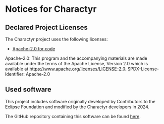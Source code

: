 # Notices for Charactyr

## Declared Project Licenses

The Charactyr project uses the following licenses:

- [Apache-2.0 for code](LICENSE)

Apache-2.0:
This program and the accompanying materials are made available under the terms of the Apache License, Version 2.0 which
is available at https://www.apache.org/licenses/LICENSE-2.0.
SPDX-License-Identifier: Apache-2.0

## Used software

This project includes software originally developed by Contributors to the Eclipse Foundation
and modified by the Charactyr developers in 2024.

The GitHub repository containing this software can be
found [here](https://github.com/eclipse-tractusx/traceability-foss).